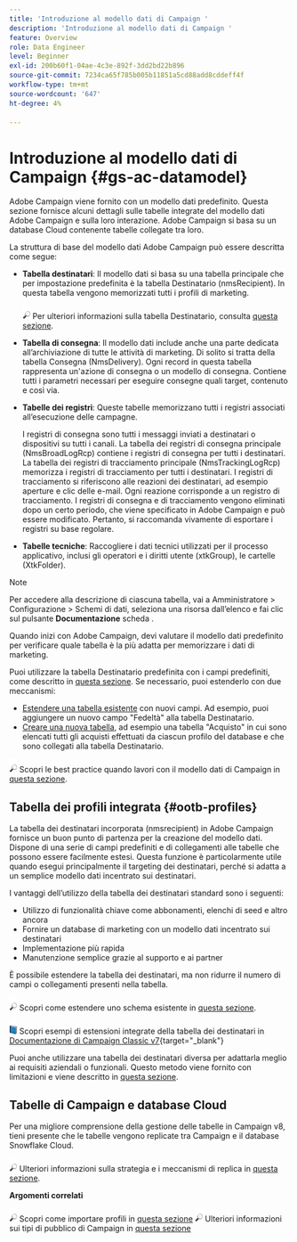 ```yaml
---
title: 'Introduzione al modello dati di Campaign '
description: 'Introduzione al modello dati di Campaign '
feature: Overview
role: Data Engineer
level: Beginner
exl-id: 200b60f1-04ae-4c3e-892f-3dd2bd22b896
source-git-commit: 7234ca65f785b005b11851a5cd88add8cddeff4f
workflow-type: tm+mt
source-wordcount: '647'
ht-degree: 4%

---
```


# Introduzione al modello dati di Campaign {#gs-ac-datamodel}

Adobe Campaign viene fornito con un modello dati predefinito. Questa sezione fornisce alcuni dettagli sulle tabelle integrate del modello dati Adobe Campaign e sulla loro interazione. Adobe Campaign si basa su un database Cloud contenente tabelle collegate tra loro.

La struttura di base del modello dati Adobe Campaign può essere descritta come segue:

* **Tabella destinatari**: Il modello dati si basa su una tabella principale che per impostazione predefinita è la tabella Destinatario (nmsRecipient). In questa tabella vengono memorizzati tutti i profili di marketing.

   ![](../assets/do-not-localize/glass.png) Per ulteriori informazioni sulla tabella Destinatario, consulta [questa sezione](#ootb-profiles).

* **Tabella di consegna**: Il modello dati include anche una parte dedicata all’archiviazione di tutte le attività di marketing. Di solito si tratta della tabella Consegna (NmsDelivery). Ogni record in questa tabella rappresenta un&#39;azione di consegna o un modello di consegna. Contiene tutti i parametri necessari per eseguire consegne quali target, contenuto e così via.

* **Tabelle dei registri**: Queste tabelle memorizzano tutti i registri associati all’esecuzione delle campagne.

   I registri di consegna sono tutti i messaggi inviati a destinatari o dispositivi su tutti i canali. La tabella dei registri di consegna principale (NmsBroadLogRcp) contiene i registri di consegna per tutti i destinatari.
La tabella dei registri di tracciamento principale (NmsTrackingLogRcp) memorizza i registri di tracciamento per tutti i destinatari. I registri di tracciamento si riferiscono alle reazioni dei destinatari, ad esempio aperture e clic delle e-mail. Ogni reazione corrisponde a un registro di tracciamento.
I registri di consegna e di tracciamento vengono eliminati dopo un certo periodo, che viene specificato in Adobe Campaign e può essere modificato. Pertanto, si raccomanda vivamente di esportare i registri su base regolare.

* **Tabelle tecniche**: Raccogliere i dati tecnici utilizzati per il processo applicativo, inclusi gli operatori e i diritti utente (xtkGroup), le cartelle (XtkFolder).

>[!NOTE]
>
>Per accedere alla descrizione di ciascuna tabella, vai a Amministratore > Configurazione > Schemi di dati, seleziona una risorsa dall’elenco e fai clic sul pulsante **Documentazione** scheda .

Quando inizi con Adobe Campaign, devi valutare il modello dati predefinito per verificare quale tabella è la più adatta per memorizzare i dati di marketing.

Puoi utilizzare la tabella Destinatario predefinita con i campi predefiniti, come descritto in [questa sezione](#ootb-profiles). Se necessario, puoi estenderlo con due meccanismi:

* [Estendere una tabella esistente](extend-schema.md) con nuovi campi. Ad esempio, puoi aggiungere un nuovo campo &quot;Fedeltà&quot; alla tabella Destinatario.
* [Creare una nuova tabella](create-schema.md), ad esempio una tabella &quot;Acquisto&quot; in cui sono elencati tutti gli acquisti effettuati da ciascun profilo del database e che sono collegati alla tabella Destinatario.

![](../assets/do-not-localize/glass.png) Scopri le best practice quando lavori con il modello dati di Campaign in [questa sezione](datamodel-best-practices.md).

## Tabella dei profili integrata {#ootb-profiles}

La tabella dei destinatari incorporata (nmsrecipient) in Adobe Campaign fornisce un buon punto di partenza per la creazione del modello dati. Dispone di una serie di campi predefiniti e di collegamenti alle tabelle che possono essere facilmente estesi. Questa funzione è particolarmente utile quando esegui principalmente il targeting dei destinatari, perché si adatta a un semplice modello dati incentrato sui destinatari.

I vantaggi dell’utilizzo della tabella dei destinatari standard sono i seguenti:

* Utilizzo di funzionalità chiave come abbonamenti, elenchi di seed e altro ancora
* Fornire un database di marketing con un modello dati incentrato sui destinatari
* Implementazione più rapida
* Manutenzione semplice grazie al supporto e ai partner

È possibile estendere la tabella dei destinatari, ma non ridurre il numero di campi o collegamenti presenti nella tabella.

![](../assets/do-not-localize/glass.png) Scopri come estendere uno schema esistente in [questa sezione](extend-schema.md).

![](../assets/do-not-localize/book.png) Scopri esempi di estensioni integrate della tabella dei destinatari in [Documentazione di Campaign Classic v7](https://experienceleague.adobe.com/docs/campaign-classic/using/configuring-campaign-classic/editing-schemas/examples-of-schemas-edition.html?lang=en#extending-a-table){target=&quot;_blank&quot;}

Puoi anche utilizzare una tabella dei destinatari diversa per adattarla meglio ai requisiti aziendali o funzionali. Questo metodo viene fornito con limitazioni e viene descritto in [questa sezione](custom-recipient.md).

## Tabelle di Campaign e database Cloud

Per una migliore comprensione della gestione delle tabelle in Campaign v8, tieni presente che le tabelle vengono replicate tra Campaign e il database Snowflake Cloud.

![](../assets/do-not-localize/glass.png) Ulteriori informazioni sulla strategia e i meccanismi di replica in [questa sezione](../config/replication.md).

**Argomenti correlati**

![](../assets/do-not-localize/glass.png) Scopri come importare profili in [questa sezione](../start/import.md)
![](../assets/do-not-localize/glass.png) Ulteriori informazioni sui tipi di pubblico di Campaign in [questa sezione](../start/audiences.md)
